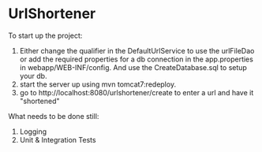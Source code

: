 # UrlShortener

To start up the project:

1. Either change the qualifier in the DefaultUrlService to use the urlFileDao or add the required properties for a db connection in the app.properties in webapp/WEB-INF/config. And use the CreateDatabase.sql to setup your db. 
2. start the server up using mvn tomcat7:redeploy.
3. go to http://localhost:8080/urlshortener/create to enter a url and have it "shortened"

What needs to be done still:

1. Logging
2. Unit & Integration Tests

